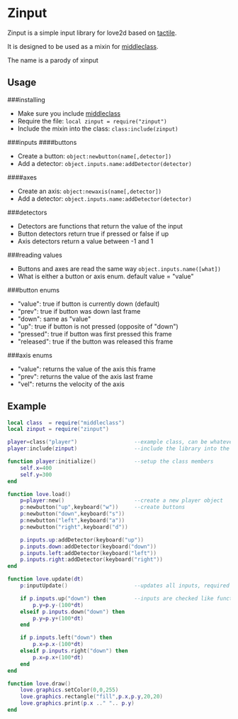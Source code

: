 Zinput
======

Zinput is a simple input library for love2d based on [tactile](https://github.com/tesselode/tactile).

It is designed to be used as a mixin for [middleclass](https://github.com/kikito/middleclass).

The name is a parody of xinput


Usage
-----
###installing
- Make sure you include [middleclass](https://github.com/kikito/middleclass)
- Require the file: `local zinput = require("zinput")`
- Include the mixin into the class: `class:include(zinput)`

###inputs
####buttons
- Create a button: `object:newbutton(name[,detector])`
- Add a detector: `object.inputs.name:addDetector(detector)`

####axes
- Create an axis: `object:newaxis(name[,detector])`
- Add a detector: `object.inputs.name:addDetector(detector)`

###detectors
- Detectors are functions that return the value of the input
- Button detectors return true if pressed or false if up
- Axis detectors return a value between -1 and 1

###reading values
- Buttons and axes are read the same way `object.inputs.name([what])`
- What is either a button or axis enum. default value = "value"

###button enums
- "value":    true if button is currently down (default)
- "prev":     true if button was down last frame
- "down":     same as "value"
- "up":       true if button is not pressed (opposite of "down")
- "pressed":  true if button was first pressed this frame
- "released": true if the button was released this frame

###axis enums
- "value":    returns the value of the axis this frame
- "prev":     returns the value of the axis last frame
- "vel":      returns the velocity of the axis

Example
-------
```lua
local class  = require("middleclass")
local zinput = require("zinput")

player=class("player")                  --example class, can be whatever you want
player:include(zinput)                  --include the library into the player class

function player:initialize()            --setup the class members
    self.x=400
    self.y=300
end

function love.load()
    p=player:new()                      --create a new player object
    p:newbutton("up",keyboard("w"))     --create buttons
    p:newbutton("down",keyboard("s"))
    p:newbutton("left",keyboard("a"))
    p:newbutton("right",keyboard("d"))

    p.inputs.up:addDetector(keyboard("up"))
    p.inputs.down:addDetector(keyboard("down"))
    p.inputs.left:addDetector(keyboard("left"))
    p.inputs.right:addDetector(keyboard("right"))
end

function love.update(dt)
    p:inputUpdate()                     --updates all inputs, required

    if p.inputs.up("down") then         --inputs are checked like functions
        p.y=p.y-(100*dt)
    elseif p.inputs.down("down") then
        p.y=p.y+(100*dt)
    end

    if p.inputs.left("down") then
        p.x=p.x-(100*dt)
    elseif p.inputs.right("down") then
        p.x=p.x+(100*dt)
    end
end

function love.draw()
    love.graphics.setColor(0,0,255)
    love.graphics.rectangle("fill",p.x,p.y,20,20)
    love.graphics.print(p.x .." ".. p.y)
end


```
